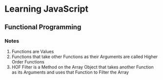 # Learning JavaScript

## Functional Programming

### Notes

1. Functions are Values
2. Functions that take other Functions as their Arguments are called Higher Order Functions
3. HOF Filter is a Method on the Array Object that takes another Function as its Arguments and uses that Function to Filter the Array